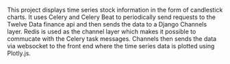 This project displays time series stock information in the form of candlestick charts. It uses Celery and Celery Beat to periodically send requests to the Twelve Data finance api and then sends the data to a Django Channels layer. Redis is used as the channel layer which makes it possible to commucate with the Celery task messages. Channels then sends the data via websocket to the front end where the time series data is plotted using Plotly.js.
